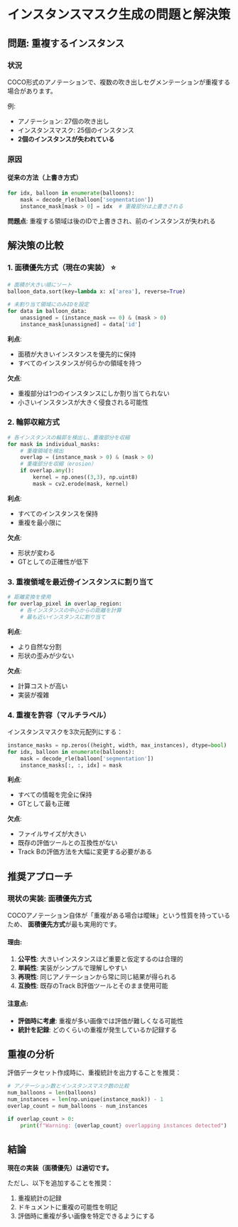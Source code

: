 # インスタンスマスク生成の問題と解決策

## 問題: 重複するインスタンス

### 状況
COCO形式のアノテーションで、複数の吹き出しセグメンテーションが重複する場合があります。

例:
- アノテーション: 27個の吹き出し
- インスタンスマスク: 25個のインスタンス
- **2個のインスタンスが失われている**

### 原因

#### 従来の方法（上書き方式）
```python
for idx, balloon in enumerate(balloons):
    mask = decode_rle(balloon['segmentation'])
    instance_mask[mask > 0] = idx  # 重複部分は上書きされる
```

**問題点**: 重複する領域は後のIDで上書きされ、前のインスタンスが失われる

## 解決策の比較

### 1. 面積優先方式（現在の実装） ⭐

```python
# 面積が大きい順にソート
balloon_data.sort(key=lambda x: x['area'], reverse=True)

# 未割り当て領域にのみIDを設定
for data in balloon_data:
    unassigned = (instance_mask == 0) & (mask > 0)
    instance_mask[unassigned] = data['id']
```

**利点**:
- 面積が大きいインスタンスを優先的に保持
- すべてのインスタンスが何らかの領域を持つ

**欠点**:
- 重複部分は1つのインスタンスにしか割り当てられない
- 小さいインスタンスが大きく侵食される可能性

### 2. 輪郭収縮方式

```python
# 各インスタンスの輪郭を検出し、重複部分を収縮
for mask in individual_masks:
    # 重複領域を検出
    overlap = (instance_mask > 0) & (mask > 0)
    # 重複部分を収縮（erosion）
    if overlap.any():
        kernel = np.ones((3,3), np.uint8)
        mask = cv2.erode(mask, kernel)
```

**利点**:
- すべてのインスタンスを保持
- 重複を最小限に

**欠点**:
- 形状が変わる
- GTとしての正確性が低下

### 3. 重複領域を最近傍インスタンスに割り当て

```python
# 距離変換を使用
for overlap_pixel in overlap_region:
    # 各インスタンスの中心からの距離を計算
    # 最も近いインスタンスに割り当て
```

**利点**:
- より自然な分割
- 形状の歪みが少ない

**欠点**:
- 計算コストが高い
- 実装が複雑

### 4. 重複を許容（マルチラベル）

インスタンスマスクを3次元配列にする：
```python
instance_masks = np.zeros((height, width, max_instances), dtype=bool)
for idx, balloon in enumerate(balloons):
    mask = decode_rle(balloon['segmentation'])
    instance_masks[:, :, idx] = mask
```

**利点**:
- すべての情報を完全に保持
- GTとして最も正確

**欠点**:
- ファイルサイズが大きい
- 既存の評価ツールとの互換性がない
- Track Bの評価方法を大幅に変更する必要がある

## 推奨アプローチ

### 現状の実装: 面積優先方式

COCOアノテーション自体が「重複がある場合は曖昧」という性質を持っているため、
**面積優先方式**が最も実用的です。

#### 理由:

1. **公平性**: 大きいインスタンスほど重要と仮定するのは合理的
2. **単純性**: 実装がシンプルで理解しやすい
3. **再現性**: 同じアノテーションから常に同じ結果が得られる
4. **互換性**: 既存のTrack B評価ツールとそのまま使用可能

#### 注意点:

- **評価時に考慮**: 重複が多い画像では評価が難しくなる可能性
- **統計を記録**: どのくらいの重複が発生しているか記録する

## 重複の分析

評価データセット作成時に、重複統計を出力することを推奨：

```python
# アノテーション数とインスタンスマスク数の比較
num_balloons = len(balloons)
num_instances = len(np.unique(instance_mask)) - 1
overlap_count = num_balloons - num_instances

if overlap_count > 0:
    print(f"Warning: {overlap_count} overlapping instances detected")
```

## 結論

**現在の実装（面積優先）は適切です。**

ただし、以下を追加することを推奨：
1. 重複統計の記録
2. ドキュメントに重複の可能性を明記
3. 評価時に重複が多い画像を特定できるようにする
